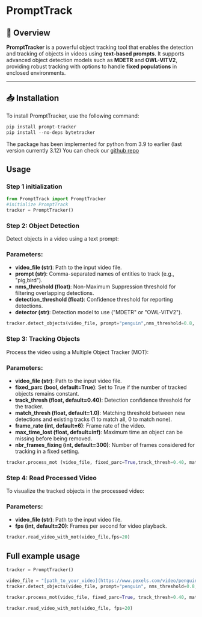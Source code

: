 # **PromptTrack**
## 📄 **Overview**
**PromptTracker** is a powerful object tracking tool that enables the detection and tracking of objects in videos using **text-based  prompts**. It supports advanced object detection models such as **MDETR** and **OWL-VITV2**, providing robust tracking with options to handle **fixed populations** in enclosed environments.

---

## 📥 **Installation**

To install PromptTracker, use the following command:

```python
pip install prompt-tracker
pip install --no-deps bytetracker
```




The package has been implemented for python from 3.9 to earlier (last version currently 3.12)
You can check our [github repo](https://github.com/ngobibibnbe/PromptTrack)


## Usage

### Step 1 initialization
```python
from PromptTrack import PromptTracker
#initialize PromptTrack
tracker = PromptTracker()
```

### Step 2: Object Detection

Detect objects in a video using a text prompt:

### Parameters:
- **video_file (str)**: Path to the input video file.
- **prompt (str)**: Comma-separated names of entities to track (e.g., "pig,bird").
- **nms_threshold (float)**: Non-Maximum Suppression threshold for filtering overlapping detections.
- **detection_threshold (float)**: Confidence threshold for reporting detections.
- **detector (str)**: Detection model to use ("MDETR" or "OWL-VITV2").

```python
tracker.detect_objects(video_file, prompt="penguin",nms_threshold=0.8, detection_threshold=0.3 ,detector="OWL-VITV2")
```


### Step 3: Tracking Objects

Process the video using a Multiple Object Tracker (MOT):

### Parameters:
- **video_file (str)**: Path to the input video file.
- **fixed_parc (bool, default=True)**: Set to True if the number of tracked objects remains constant.
- **track_thresh (float, default=0.40)**: Detection confidence threshold for the tracker.
- **match_thresh (float, default=1.0)**: Matching threshold between new detections and existing tracks (1 to match all, 0 to match none).
- **frame_rate (int, default=6)**: Frame rate of the video.
- **max_time_lost (float, default=inf)**: Maximum time an object can be missing before being removed.
- **nbr_frames_fixing (int, default=300)**: Number of frames considered for tracking in a fixed setting.


```python
tracker.process_mot (video_file, fixed_parc=True,track_thresh=0.40, match_thresh=1, frame_rate=25,max_time_lost=float('inf'),nbr_frames_fixing=800)
```


### Step 4: Read Processed Video

To visualize the tracked objects in the processed video:

### Parameters:
- **video_file (str)**: Path to the input video file.
- **fps (int, default=20)**: Frames per second for video playback.

```python
tracker.read_video_with_mot(video_file,fps=20)
```
## Full example usage 

```python
tracker = PromptTracker()

video_file = "[path_to_your_video](https://www.pexels.com/video/penguins-hopping-down-the-stairs-9116156/)"  #[video example](https://www.pexels.com/video/penguins-hopping-down-the-stairs-9116156/)
tracker.detect_objects(video_file, prompt="penguin", nms_threshold=0.8, detection_threshold=0.3, detector="OWL-VITV2")

tracker.process_mot(video_file, fixed_parc=True, track_thresh=0.40, match_thresh=1, frame_rate=25, max_time_lost=float('inf'), nbr_frames_fixing=800)

tracker.read_video_with_mot(video_file, fps=20)




